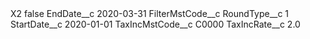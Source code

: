 <?xml version="1.0" encoding="UTF-8"?>
<CustomMetadata xmlns="http://soap.sforce.com/2006/04/metadata" xmlns:xsi="http://www.w3.org/2001/XMLSchema-instance" xmlns:xsd="http://www.w3.org/2001/XMLSchema">
    <label>X2</label>
    <protected>false</protected>
    <values>
        <field>EndDate__c</field>
        <value xsi:type="xsd:date">2020-03-31</value>
    </values>
    <values>
        <field>FilterMstCode__c</field>
        <value xsi:nil="true"/>
    </values>
    <values>
        <field>RoundType__c</field>
        <value xsi:type="xsd:string">1</value>
    </values>
    <values>
        <field>StartDate__c</field>
        <value xsi:type="xsd:date">2020-01-01</value>
    </values>
    <values>
        <field>TaxIncMstCode__c</field>
        <value xsi:type="xsd:string">C0000</value>
    </values>
    <values>
        <field>TaxIncRate__c</field>
        <value xsi:type="xsd:double">2.0</value>
    </values>
</CustomMetadata>

